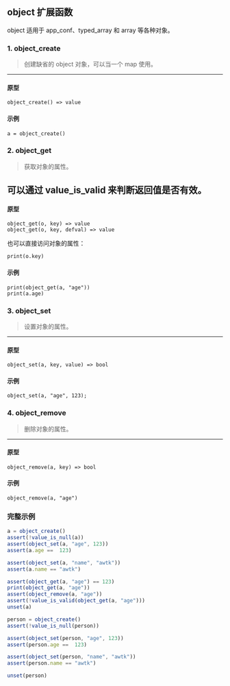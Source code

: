 ## object 扩展函数

object 适用于 app\_conf、typed\_array 和 array 等各种对象。

### 1. object_create

> 创建缺省的 object 对象，可以当一个 map 使用。
----------------------------

#### 原型

```
object_create() => value
```

#### 示例

```
a = object_create()
```

### 2. object_get

> 获取对象的属性。

可以通过 value\_is\_valid 来判断返回值是否有效。
----------------------------

#### 原型

```
object_get(o, key) => value
object_get(o, key, defval) => value
```

也可以直接访问对象的属性：

```
print(o.key)
```

#### 示例

```
print(object_get(a, "age"))
print(a.age)
```

### 3. object_set

> 设置对象的属性。
----------------------------

#### 原型

```
object_set(a, key, value) => bool
```

#### 示例

```
object_set(a, "age", 123);
```

### 4. object_remove

> 删除对象的属性。 
----------------------------

#### 原型

```
object_remove(a, key) => bool
```

#### 示例

```
object_remove(a, "age")
```

### 完整示例

```js
a = object_create()
assert(!value_is_null(a))
assert(object_set(a, "age", 123))
assert(a.age ==  123)

assert(object_set(a, "name", "awtk"))
assert(a.name == "awtk")

assert(object_get(a, "age") == 123)
print(object_get(a, "age"))
assert(object_remove(a, "age"))
assert(!value_is_valid(object_get(a, "age")))
unset(a)

person = object_create()
assert(!value_is_null(person))

assert(object_set(person, "age", 123))
assert(person.age ==  123)

assert(object_set(person, "name", "awtk"))
assert(person.name == "awtk")

unset(person)


```
